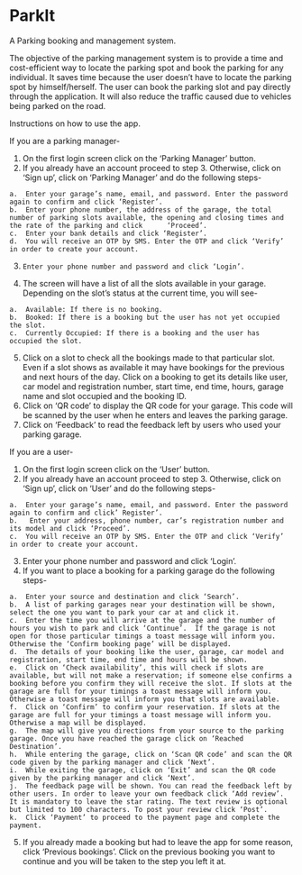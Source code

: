 # ParkIt

A Parking booking and management system. 

The objective of the parking management system is to provide a time and cost-efficient way to locate the parking spot and book the parking for any individual. It saves time because the user doesn’t have to locate the parking spot by himself/herself. The user can book the parking slot and pay directly through the application. It will also reduce the traffic caused due to vehicles being parked on the road.

Instructions on how to use the app. 

If you are a parking manager-
  1.	On the first login screen click on the ‘Parking Manager’ button. 
  2.	If you already have an account proceed to step 3. Otherwise, click on ‘Sign up’, click on ‘Parking Manager’ and do the following steps- 
    
    a.	Enter your garage’s name, email, and password. Enter the password again to confirm and click ‘Register’.
    b.	Enter your phone number, the address of the garage, the total number of parking slots available, the opening and closing times and the rate of the parking and click      ‘Proceed’. 
    c.	Enter your bank details and click ‘Register’. 
    d.	You will receive an OTP by SMS. Enter the OTP and click ‘Verify’ in order to create your account. 
  3.	 Enter your phone number and password and click ‘Login’. 
  4.	The screen will have a list of all the slots available in your garage. Depending on the slot’s status at the current time, you will see-
    
    a.	Available: If there is no booking. 
    b.	Booked: If there is a booking but the user has not yet occupied the slot.
    c.	Currently Occupied: If there is a booking and the user has occupied the slot.
  5.	Click on a slot to check all the bookings made to that particular slot. Even if a slot shows as available it may have bookings for the previous and next hours of the day. Click on a booking to get its details like user, car model and registration number, start time, end time, hours, garage name and slot occupied and the booking ID.  
  6.	Click on ‘QR code’ to display the  QR code for your garage. This code will be scanned by the user when he enters and leaves the parking garage. 
  7.	Click on ‘Feedback’ to read the feedback left by users who used your parking garage. 


If you are a user-
  1.	On the first login screen click on the ‘User’ button. 
  2.	If you already have an account proceed to step 3. Otherwise, click on ‘Sign up’, click on ‘User’ and do the following steps-
    
    a.	Enter your garage’s name, email, and password. Enter the password again to confirm and click’ Register’.
    b.	 Enter your address, phone number, car’s registration number and its model and click ‘Proceed’. 
    c.	You will receive an OTP by SMS. Enter the OTP and click ‘Verify’ in order to create your account. 
  3.	Enter your phone number and password and click ‘Login’. 
  4.	If you want to place a booking for a parking garage do the following steps- 
    
    a.	Enter your source and destination and click ‘Search’. 
    b.	A list of parking garages near your destination will be shown, select the one you want to park your car at and click it. 
    c.	Enter the time you will arrive at the garage and the number of hours you wish to park and click ‘Continue’.  If the garage is not open for those particular timings a toast message will inform you. Otherwise the ‘Confirm booking page’ will be displayed. 
    d.	The details of your booking like the user, garage, car model and registration, start time, end time and hours will be shown. 
    e.	Click on ‘Check availability’, this will check if slots are available, but will not make a reservation; if someone else confirms a booking before you confirm they will receive the slot. If slots at the garage are full for your timings a toast message will inform you. Otherwise a toast message will inform you that slots are available. 
    f.	Click on ‘Confirm’ to confirm your reservation. If slots at the garage are full for your timings a toast message will inform you. Otherwise a map will be displayed. 
    g.	The map will give you directions from your source to the parking garage. Once you have reached the garage click on ‘Reached Destination’. 
    h.	While entering the garage, click on ‘Scan QR code’ and scan the QR code given by the parking manager and click ‘Next’. 
    i.	While exiting the garage, click on ‘Exit’ and scan the QR code given by the parking manager and click ‘Next’.
    j.	The feedback page will be shown. You can read the feedback left by other users. In order to leave your own feedback click ‘Add review’. It is mandatory to leave the star rating. The text review is optional but limited to 100 characters. To post your review click ‘Post’.   
    k.	Click ‘Payment’ to proceed to the payment page and complete the payment. 
  5.	If you already made a booking but had to leave the app for some reason, click ‘Previous bookings’. Click on the previous booking you want to continue and you will be taken to the step you left it at. 
